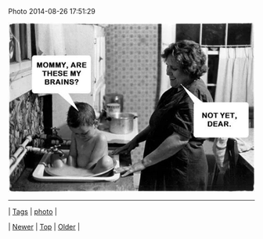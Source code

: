 <!--
title: Photo 2014-08-26 17
date: 2020-06-28T15:27:00.372Z
tags: photo
-->


Photo 2014-08-26 17:51:29

![](95837778795-0.jpg)

<!--BOTTOM-POST-NAVIGATION-->
---

| [Tags](tags.md) | [photo](tag-photo.md) |

| [Newer](95715471231.md) | [Top](index.md) | [Older](95843686014.md) |